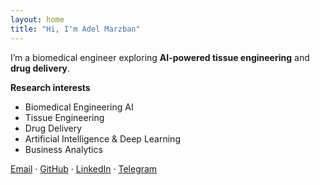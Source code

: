 ```yaml
---
layout: home
title: "Hi, I'm Adel Marzban"
---
```


I’m a biomedical engineer exploring **AI-powered tissue engineering** and **drug delivery**.

**Research interests**
- Biomedical Engineering AI
- Tissue Engineering
- Drug Delivery
- Artificial Intelligence & Deep Learning
- Business Analytics

[Email](mailto:AdelMarzban@gmail.com) ·
[GitHub](https://github.com/adelmarzban) ·
[LinkedIn](https://www.linkedin.com/in/adelmarzban) ·
[Telegram](https://t.me/adelmarzban)
